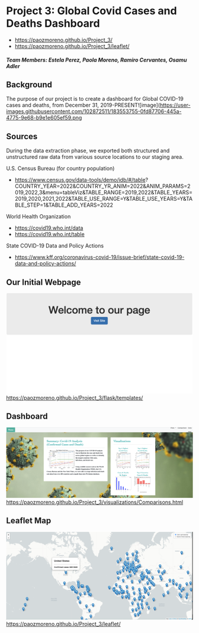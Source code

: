 # Project 3: Global Covid Cases and Deaths Dashboard

* https://paozmoreno.github.io/Project_3/
* https://paozmoreno.github.io/Project_3/leaflet/


##### Team Members: Estela Perez, Paola Moreno, Ramiro Cervantes, Osamu Adler

##


## Background
The purpose of our project is to create a dashboard for Global COVID-19 cases and deaths, from December 31, 2019-PRESENT![image](https://user-images.githubusercontent.com/102872511/183553755-0fd87706-445a-4775-9e68-b9e1e605ef59.png


## Sources
During the data extraction phase, we exported both structured and unstructured raw data from various source locations to our staging area. 

U.S. Census Bureau (for country population)
* https://www.census.gov/data-tools/demo/idb/#/table?        COUNTRY_YEAR=2022&COUNTRY_YR_ANIM=2022&ANIM_PARAMS=2019,2022,3&menu=tableViz&TABLE_RANGE=2019,2022&TABLE_YEARS=2019,2020,2021,2022&TABLE_USE_RANGE=Y&TABLE_USE_YEARS=Y&TABLE_STEP=1&TABLE_ADD_YEARS=2022

World Health Organization 
* https://covid19.who.int/data
* https://covid19.who.int/table

State COVID-19 Data and Policy Actions
* https://www.kff.org/coronavirus-covid-19/issue-brief/state-covid-19-data-and-policy-actions/




## Our Initial Webpage

![alt text](readmeimages/initialpage.png)
https://paozmoreno.github.io/Project_3/flask/templates/

## Dashboard

![alt text](readmeimages/dashboard.png)
https://paozmoreno.github.io/Project_3/visualizations/Comparisons.html

## Leaflet Map

![alt text](readmeimages/map.png)
https://paozmoreno.github.io/Project_3/leaflet/

